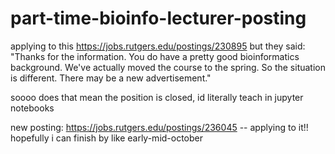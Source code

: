 # part-time-bioinfo-lecturer-posting

applying to this https://jobs.rutgers.edu/postings/230895 but they said: "Thanks for the information.  You do have a pretty good bioinformatics background.  We've actually moved the course to the spring.  So the situation is different.  There may be a new advertisement."

soooo does that mean the position is closed, id literally teach in jupyter notebooks

new posting: https://jobs.rutgers.edu/postings/236045 -- applying to it!! hopefully i can finish by like early-mid-october
